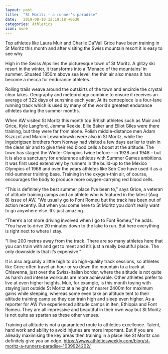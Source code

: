 ```yaml
---
layout: post
title:  "St Moritz – a runner’s paradise"
date:   2019-08-10 12:19:18 +0530
categories: Athletics
icon: none
---
```

Top athletes like Laura Muir and Charlie Da’Vall Grice have been training in St Moritz this month and after visiting the Swiss mountain resort it is easy to see why

High in the Swiss Alps lies the picturesque town of St Moritz. A glitzy ski resort in the winter, it transforms into a ‘Monaco of the mountains’ in summer. Situated 1850m above sea level, the thin air also means it has become a mecca for endurance athletes.

Rolling trails weave around the outskirts of the town and encircle the crystal clear lakes. Geography and meteorology combine to ensure it receives an average of 322 days of sunshine each year. At its centrepiece is a four-lane running track which is used by many of the world’s greatest endurance athletes during the summer months.

When AW visited St Moritz this month top British athletes such as Muir and Grice, Kyle Langford, Jemma Reekie, Ellie Baker and Elliot Giles were there training, but they were far from alone. Polish middle-distance men Adam Kszczot and Marcin Lewandowski were also in St Moritz, while the Ingebrigtsen brothers from Norway had visited a few days earlier to train in the clean air and to give their red blood cells a boost at the altitude.
The town has staged the Winter Olympics twice before – in 1928 and 1948 – but it is also a sanctuary for endurance athletes with Summer Games ambitions. It was first used extensively by runners in the build-up to the Mexico Olympics of 1968 and over the years athletes like Seb Coe have used it as a mid-summer training base. Training in the oxygen-thin air, of course, encourages the body to produce more oxygen-carrying red blood cells.

“This is definitely the best summer place I’ve been to,” says Grice, a veteran of altitude training camps and an athlete who is featured in the latest (Aug 8) issue of AW. “We usually go to Font Romeu but the track has been out of action recently. But when you come here to St Moritz you don’t really want to go anywhere else. It’s just amazing.

“There’s a lot more driving involved when I go to Font Romeu,” he adds. “You have to drive 20 minutes down to the lake to run. But here everything is right next to where I stay.

“I live 200 metres away from the track. There are so many athletes here that you can train with and get to meet and it’s just a really beautiful place. The only downside is that it’s expensive.”

It is also arguably a little high to do high-quality track sessions, so athletes like Grice often travel an hour or so down the mountain to a track at Chiavenna, just over the Swiss-Italian border, where the altitude is not quite as harsh and intense workouts are more achievable. Other athletes prefer to live at even higher heights. Muir, for example, is this month toying with staying just outside St Moritz at a height of nearer 2400m for maximum gains while sleeping, whereas some even take an altitude tent to their altitude training camp so they can train high and sleep even higher.
As a reporter for AW I’ve experienced altitude camps in Iten, Ethiopia and Font Romeu. They are all impressive and beautiful in their own way but St Moritz is not quite as spartan as these other venues.

Training at altitude is not a guaranteed route to athletics excellence. Talent, hard work and ability to avoid injuries are more important. But if you are already maximising the key areas then training in a place like St Moritz can definitely give you an edge.
https://www.athleticsweekly.com/blog/st-moritz-a-runners-paradise-1039924202/

